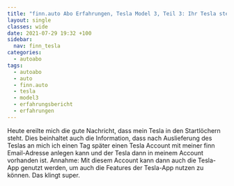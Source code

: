 ```yaml
---
title: "finn.auto Abo Erfahrungen, Tesla Model 3, Teil 3: Ihr Tesla steht in den Startlöchern"
layout: single
classes: wide
date: 2021-07-29 19:32 +100
sidebar:
  nav: finn_tesla
categories:
  - autoabo
tags:
  - autoabo
  - auto
  - finn.auto
  - tesla
  - model3
  - erfahrungsbericht
  - erfahrungen
---
```

Heute ereilte mich die gute Nachricht, dass mein Tesla in den Startlöchern steht. Dies beinhaltet auch die Information, dass
nach Auslieferung des Teslas an mich ich einen Tag später einen Tesla Account mit meiner finn Email-Adresse anlegen kann und
der Tesla dann in meinem Account vorhanden ist. Annahme: Mit diesem Account kann dann auch die Tesla-App genutzt werden, um
auch die Features der Tesla-App nutzen zu können. Das klingt super.
